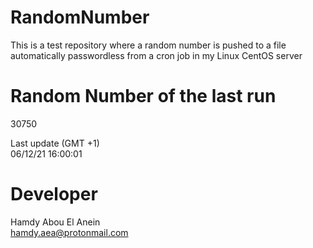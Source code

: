 # RandomNumber    
This is a test repository where a random number is pushed to a file automatically passwordless from a cron job in my Linux CentOS server    
# Random Number of the last run   
30750
      
Last update (GMT +1)    
06/12/21 16:00:01
# Developer    
Hamdy Abou El Anein   
hamdy.aea@protonmail.com
